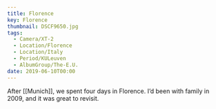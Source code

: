 ```yaml
---
title: Florence
key: Florence
thumbnail: DSCF9650.jpg
tags:
  - Camera/XT-2
  - Location/Florence
  - Location/Italy
  - Period/KULeuven
  - AlbumGroup/The-E.U.
date: 2019-06-10T00:00
---
```

After [[Munich]], we spent four days in Florence. I’d been with family in 2009, and it was great to revisit.
 